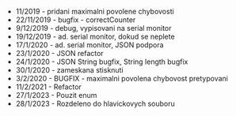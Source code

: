 * 11/2019 - pridani maximalni povolene chybovosti
* 22/11/2019 - bugfix - correctCounter
* 9/12/2019 - debug, vypisovani na serial monitor
* 19/12/2019 - ad. serial monitor, dokud se neplete
* 17/1/2020 - ad. serial monitor, JSON podpora
* 23/1/2020 - JSON refactor
* 24/1/2020 - JSON String bugfix, String length bugfix
* 30/1/2020 - zameskana stisknuti
* 3/2/2020 - BUGFIX - maximalni povolena chybovost pretypovani
* 11/2/2021 - Refactor
* 27/1/2023 - Pouzit enum
* 28/1/2023 - Rozdeleno do hlavickovych souboru
